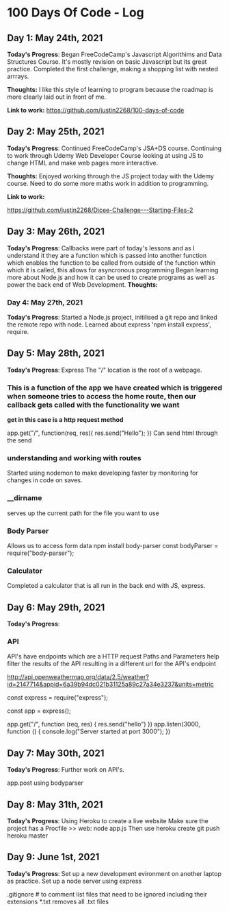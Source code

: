 # 100 Days Of Code - Log

## Day 1: May 24th, 2021


**Today's Progress**: Began FreeCodeCamp's Javascript Algorithims and Data Structures Course. 
It's mostly revision on basic Javascript but its great practice.
Completed the first challenge, making a shopping list with nested arrrays.

**Thoughts:** 
I like this style of learning to program because the roadmap is more clearly laid out in front of me.


**Link to work:** 
https://github.com/justin2268/100-days-of-code


## Day 2: May 25th, 2021
**Today's Progress**: Continued FreeCodeCamp's JSA+DS course. 
Continuing to work through Udemy Web Developer Course looking at using JS to change HTML and make web pages more interactive.


**Thoughts:** 
Enjoyed working through the JS project today with the Udemy course. Need to do some more maths work in addition to programming.

**Link to work:** 

https://github.com/justin2268/Dicee-Challenge---Starting-Files-2

## Day 3: May 26th, 2021
**Today's Progress**:
Callbacks were part of today's lessons and as I understand it they are a function which is passed into another function which enables the function to be called from outside of the function wthin which it is called, this allows for asyncronous programming
Began learning more about Node.js and how it can be used to create programs as well as power the back end of Web Development.
**Thoughts:** 

### Day 4: May 27th, 2021
**Today's Progress**:
Started a Node.js project, initilised a git repo and linked the remote repo with node. 
Learned about express 'npm install express', require.


## Day 5: May 28th, 2021
**Today's Progress**:
Express 
The "/" location is the root of a webpage.
### This is a function of the app we have created which is triggered when someone tries to access the home route, then our callback gets called with the functionality we want

**get in this case is a http request method**

app.get("/", function(req, res){
    res.send("Hello");
})
Can send html through the send
### understanding and working with routes

Started using nodemon to make developing faster by monitoring for changes in code on saves.

### __dirname
serves up the current path for the file you want to use

### Body Parser 
Allows us to access form data
npm install body-parser
const bodyParser = require("body-parser");

### Calculator
Completed a calculator that is all run in the back end with JS, express.



## Day 6: May 29th, 2021
**Today's Progress**:

### API
API's have endpoints which are a HTTP request 
Paths and Parameters help filter the results of the API resulting in a different url for the API's endpoint

http://api.openweathermap.org/data/2.5/weather?id=2147714&appid=6a39b94dc021b31125a89c27a34e3237&units=metric

const express = require("express");

const app = express();

app.get("/", function (req, res) {
    res.send("hello")
})
app.listen(3000, function () {
    console.log("Server started at port 3000");
})

## Day 7: May 30th, 2021
**Today's Progress**:
Further work on API's. 

app.post using bodyparser 

## Day 8: May 31th, 2021
**Today's Progress**:
Using Heroku to create a live website
Make sure the project has a Procfile >> web: node app.js
Then use heroku create
git push heroku master

## Day 9: June 1st, 2021
**Today's Progress**:
Set up a new development evironment on another laptop as practice.
Set up a node server using express

.gitignore # to comment
list files that need to be ignored including their extensions
*.txt removes all .txt files
